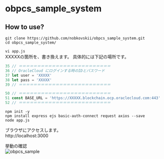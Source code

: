 # obpcs_sample_system

## How to use?

`git clone https://github.com/nobkovskii/obpcs_sample_system.git`  
`cd obpcs_sample_system/`  

`vi app.js`  
XXXXXの箇所を、書き換えます。
具体的には下記の場所です。
``` app.js
35 // ＝＝＝＝＝＝＝＝＝＝＝＝＝＝＝＝＝＝＝＝＝＝＝＝＝
36 // OracleCloud にログインする時のIDとパスワード
37 let user = 'XXXXX'
38 let pass = 'XXXXX'
39 // ＝＝＝＝＝＝＝＝＝＝＝＝＝＝＝＝＝＝＝＝＝＝＝＝＝

50 // ＝＝＝＝＝＝＝＝＝＝＝＝＝＝＝＝＝＝＝＝＝＝＝＝＝
51 const BASE_URL = 'https://XXXXX.blockchain.ocp.oraclecloud.com:443'
52 // ＝＝＝＝＝＝＝＝＝＝＝＝＝＝＝＝＝＝＝＝＝＝＝＝＝
```

`npm init -y`  
`npm install express ejs basic-auth-connect request axios --save`  
`node app.js`

ブラウザにアクセスします。  
http://localhost:3000

挙動の確認  
![obpcs_sample](https://user-images.githubusercontent.com/43230951/56416128-e0721700-62ca-11e9-89e1-ca6e5ba6fdc3.gif)

